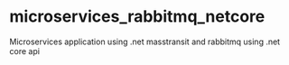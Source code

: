 # microservices_rabbitmq_netcore
Microservices application using .net masstransit and rabbitmq using .net core api
